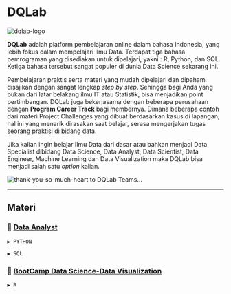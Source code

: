 # DQLab

![dqlab-logo](https://user-images.githubusercontent.com/86232890/124597500-c7df7e80-de8d-11eb-910b-df7d2498ade1.jpg)



**DQLab** adalah platform pembelajaran online dalam bahasa Indonesia, yang lebih fokus dalam mempelajari Ilmu Data. Terdapat tiga bahasa pemrograman yang disediakan untuk dipelajari, yakni : R, Python, dan SQL. Ketiga bahasa tersebut sangat populer di dunia Data Science sekarang ini.

Pembelajaran praktis serta materi yang mudah dipelajari dan dipahami disajikan dengan sangat lengkap *step by step*. Sehingga bagi Anda yang bukan dari latar belakang ilmu IT atau Statistik, bisa menjadikan point pertimbangan. DQLab juga bekerjasama dengan beberapa perusahaan dengan **Program Career Track** bagi membernya. Dimana beberapa contoh dari materi Project Challenges yang dibuat berdasarkan kasus di lapangan, hal ini yang menarik dirasakan saat belajar, serasa mengerjakan tugas seorang praktisi di bidang data.

Jika kalian ingin belajar Ilmu Data dari dasar atau bahkan menjadi Data Specialist dibidang Data Science, Data Analyst, Data Scientist, Data Engineer, Machine Learning dan Data Visualization maka DQLab bisa menjadi salah satu *option* kalian.



![thank-you-so-much-heart](https://user-images.githubusercontent.com/86232890/124597605-e180c600-de8d-11eb-837e-eec31eae2612.gif)   to DQLab Teams...

---

## Materi
### :dart:  [Data Analyst](https://github.com/ladyayasophia/Data-Analysis-DQLab)
    ▶️ PYTHON

    ▶️ SQL
### :dart:  [BootCamp Data Science-Data Visualization](https://github.com/ladyayasophia/Visualisasi-Data-BootCampDQLab)
    ▶️ R
